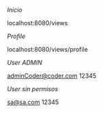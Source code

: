 
<!-- Vistas  -->

_Inicio_ 

localhost:8080/views

_Profile_

localhost:8080/views/profile

_User ADMIN_

adminCoder@coder.com
12345

_User sin permisos_

sa@sa.com
12345